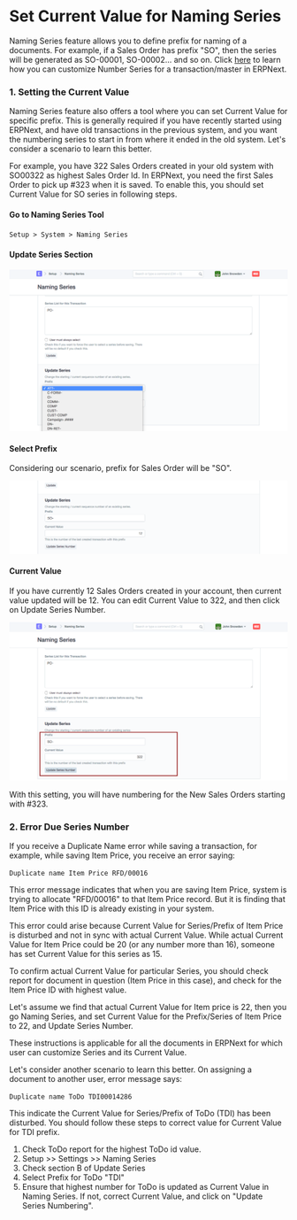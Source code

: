 
# Set Current Value for Naming Series


Naming Series feature allows you to define prefix for naming of a documents. For example, if a Sales Order has prefix "SO", then the series will be generated as SO-00001, SO-00002... and so on. Click [here](/docs/v13/user/manual/en/setting-up/settings/naming-series.html) to learn how you can customize Number Series for a transaction/master in ERPNext.


### 1. Setting the Current Value


Naming Series feature also offers a tool where you can set Current Value for specific prefix. This is generally required if you have recently started using ERPNext, and have old transactions in the previous system, and you want the numbering series to start in from where it ended in the old system. Let's consider a scenario to learn this better.


For example, you have 322 Sales Orders created in your old system with SO00322 as highest Sales Order Id. In ERPNext, you need the first Sales Order to pick up #323 when it is saved. To enable this, you should set Current Value for SO series in following steps.


#### Go to Naming Series Tool


`Setup > System > Naming Series`


#### Update Series Section


![Update Series Section](/files/current-no-1.png)


#### Select Prefix


Considering our scenario, prefix for Sales Order will be "SO".


![Series Prefix](/files/current-no-2.png)


#### Current Value


If you have currently 12 Sales Orders created in your account, then current value updated will be 12. You can edit Current Value to 322, and then click on Update Series Number.


![Series Current Value](/files/current-no-3.png)


With this setting, you will have numbering for the New Sales Orders starting with #323.


### 2. Error Due Series Number


If you receive a Duplicate Name error while saving a transaction, for example, while saving Item Price, you receive an error saying:


`Duplicate name Item Price RFD/00016`


This error message indicates that when you are saving Item Price, system is trying to allocate "RFD/00016" to that Item Price record. But it is finding that Item Price with this ID is already existing in your system.


This error could arise because Current Value for Series/Prefix of Item Price is disturbed and not in sync with actual Current Value. While actual Current Value for Item Price could be 20 (or any number more than 16), someone has set Current Value for this series as 15.


To confirm actual Current Value for particular Series, you should check report for document in question (Item Price in this case), and check for the Item Price ID with highest value.


Let's assume we find that actual Current Value for Item price is 22, then you go Naming Series, and set Current Value for the Prefix/Series of Item Price to 22, and Update Series Number.


These instructions is applicable for all the documents in ERPNext for which user can customize Series and its Current Value.


Let's consider another scenario to learn this better. On assigning a document to another user, error message says:


`Duplicate name ToDo TDI00014286`


This indicate the Current Value for Series/Prefix of ToDo (TDI) has been disturbed. You should follow these steps to correct value for Current Value for TDI prefix.


1. Check ToDo report for the highest ToDo id value.
2. Setup >> Settings >> Naming Series
3. Check section B of Update Series
4. Select Prefix for ToDo "TDI"
5. Ensure that highest number for ToDo is updated as Current Value in Naming Series. If not, correct Current Value, and click on "Update Series Numbering".



